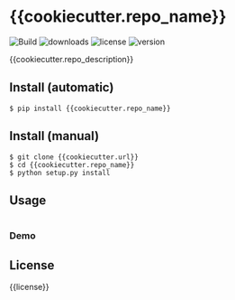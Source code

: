 
# {{cookiecutter.repo_name}}
![Build](https://travis-ci.org/walidsa3d/{{cookiecutter.repo_name}}.svg?branch=master)
![downloads](https://img.shields.io/pypi/dm/{{cookiecutter.repo_name}}.svg)
![license](https://img.shields.io/pypi/l/{{cookiecutter.repo_name}}.svg)
![version](https://img.shields.io/pypi/v/{{cookiecutter.repo_name}}.svg)

{{cookiecutter.repo_description}}

## Install (automatic)
```
$ pip install {{cookiecutter.repo_name}}
```
## Install (manual)
```
$ git clone {{cookiecutter.url}}
$ cd {{cookiecutter.repo_name}}
$ python setup.py install
```
## Usage
```
```
### Demo


## License
{{license}}